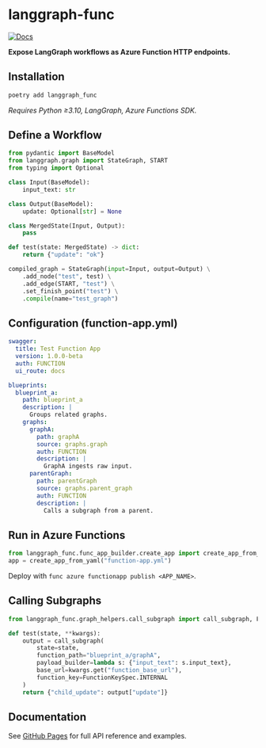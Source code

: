 # langgraph-func

[![Docs](https://img.shields.io/badge/docs-latest-blue)](https://jobaibv.github.io/langgraph_func/)

**Expose LangGraph workflows as Azure Function HTTP endpoints.**

## Installation

```bash
poetry add langgraph_func
```

*Requires Python ≥3.10, LangGraph, Azure Functions SDK.*

## Define a Workflow

```python
from pydantic import BaseModel
from langgraph.graph import StateGraph, START
from typing import Optional

class Input(BaseModel):
    input_text: str

class Output(BaseModel):
    update: Optional[str] = None

class MergedState(Input, Output):
    pass

def test(state: MergedState) -> dict:
    return {"update": "ok"}

compiled_graph = StateGraph(input=Input, output=Output) \
    .add_node("test", test) \
    .add_edge(START, "test") \
    .set_finish_point("test") \
    .compile(name="test_graph")
```

## Configuration (function-app.yml)

```yaml
swagger:
  title: Test Function App
  version: 1.0.0-beta
  auth: FUNCTION
  ui_route: docs

blueprints:
  blueprint_a:
    path: blueprint_a
    description: |
      Groups related graphs.
    graphs:
      graphA:
        path: graphA
        source: graphs.graph
        auth: FUNCTION
        description: |
          GraphA ingests raw input.
      parentGraph:
        path: parentGraph
        source: graphs.parent_graph
        auth: FUNCTION
        description: |
          Calls a subgraph from a parent.
```

## Run in Azure Functions

```python
from langgraph_func.func_app_builder.create_app import create_app_from_yaml
app = create_app_from_yaml("function-app.yml")
```

Deploy with `func azure functionapp publish <APP_NAME>`.

## Calling Subgraphs

```python
from langgraph_func.graph_helpers.call_subgraph import call_subgraph, FunctionKeySpec

def test(state, **kwargs):
    output = call_subgraph(
        state=state,
        function_path="blueprint_a/graphA",
        payload_builder=lambda s: {"input_text": s.input_text},
        base_url=kwargs.get("function_base_url"),
        function_key=FunctionKeySpec.INTERNAL
    )
    return {"child_update": output["update"]}
```

## Documentation

See [GitHub Pages](https://jobaibv.github.io/langgraph_func/) for full API reference and examples.
